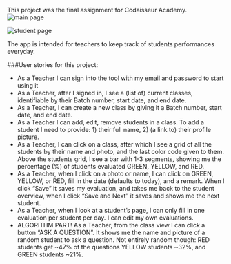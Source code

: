 This project was the final assignment for Codaisseur Academy.
![main page](http://bit.ly/2o4oBG9)

![student page](http://bit.ly/2EZXhRl)

The app is intended for teachers to keep track of students performances everyday.

###User stories for this project: 

+ As a Teacher I can sign into the tool with my email and password to start using it
+ As a Teacher, after I signed in, I see a (list of) current classes, identifiable by their Batch number, start date, and end date.
+ As a Teacher, I can create a new class by giving it a Batch number, start date, and end date.
+ As a Teacher I can add, edit, remove students in a class. To add a student I need to provide: 1) their full name, 2) (a link to) their profile picture.
+ As a Teacher, I can click on a class, after which I see a grid of all the students by their name and photo, and the last color code given to them. Above the students grid, I see a bar with 1-3 segments, showing me the percentage (%) of students evaluated GREEN, YELLOW, and RED.
+ As a Teacher, when I click on a photo or name, I can click on GREEN, YELLOW, or RED, fill in the date (defaults to today), and a remark. When I click “Save” it saves my evaluation, and takes me back to the student overview, when I click “Save and Next” it saves and shows me the next student.
+ As a Teacher, when I look at a student’s page, I can only fill in one evaluation per student per day. I can edit my own evaluations.
+ ALGORITHM PART! As a Teacher, from the class view I can click a button “ASK A QUESTION”. It shows me the name and picture of a random student to ask a question. Not entirely random though: RED students get ~47% of the questions YELLOW students ~32%, and GREEN students ~21%.
